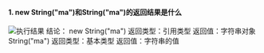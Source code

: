 #### 1. new String("ma")和String("ma")的返回结果是什么
![执行结果](http://pic.yupoo.com/mazhenghjj/97759735/5646dfb9.png)
结论：
new String("ma") 返回类型：引用类型 返回值：字符串对象
String("ma") 返回类型：基本类型 返回值：字符串的值
